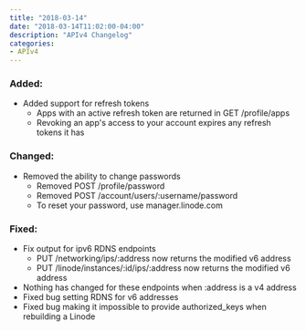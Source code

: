 ```yaml
---
title: "2018-03-14"
date: "2018-03-14T11:02:00-04:00"
description: "APIv4 Changelog"
categories:
- APIv4
---
```

### Added:

* Added support for refresh tokens
  * Apps with an active refresh token are returned in GET /profile/apps
  * Revoking an app's access to your account expires any refresh tokens it has

### Changed:

* Removed the ability to change passwords
  * Removed POST /profile/password
  * Removed POST /account/users/:username/password
  * To reset your password, use manager.linode.com

### Fixed:

* Fix output for ipv6 RDNS endpoints
  * PUT /networking/ips/:address now returns the modified v6 address
  * PUT /linode/instances/:id/ips/:address now returns the modified v6 address
 * Nothing has changed for these endpoints when :address is a v4 address
* Fixed bug setting RDNS for v6 addresses
* Fixed bug making it impossible to provide authorized_keys when rebuilding a Linode

